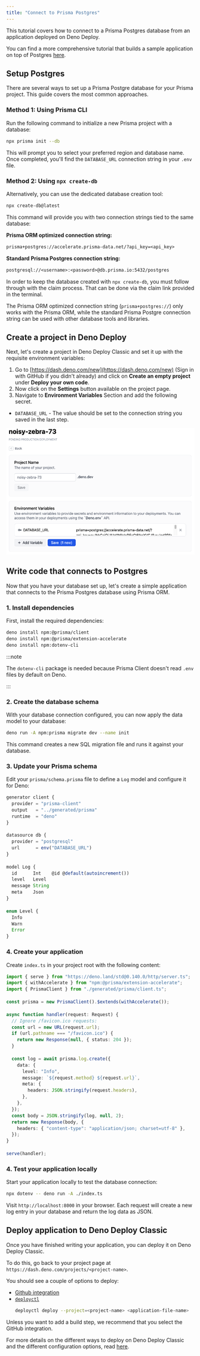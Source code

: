 ```yaml
---
title: "Connect to Prisma Postgres"
---
```


This tutorial covers how to connect to a Prisma Postgres database from an
application deployed on Deno Deploy.

You can find a more comprehensive tutorial that builds a sample application on
top of Postgres [here](../tutorials/tutorial-postgres).

## Setup Postgres

There are several ways to set up a Prisma Postgre database for your Prisma
project. This guide covers the most common approaches.

### Method 1: Using Prisma CLI

Run the following command to initialize a new Prisma project with a database:

```bash
npx prisma init --db
```

This will prompt you to select your preferred region and database name. Once
completed, you'll find the `DATABASE_URL` connection string in your `.env` file.

### Method 2: Using `npx create-db`

Alternatively, you can use the dedicated database creation tool:

```bash
npx create-db@latest
```

This command will provide you with two connection strings tied to the same
database:

**Prisma ORM optimized connection string:**

```txt
prisma+postgres://accelerate.prisma-data.net/?api_key=<api_key>
```

**Standard Prisma Postgres connection string:**

```txt
postgresql://<username>:<password>@db.prisma.io:5432/postgres
```

In order to keep the database created with `npx create-db`, you must follow
through with the claim process. That can be done via the claim link provided in
the terminal.

The Prisma ORM optimized connection string (`prisma+postgres://`) only works
with the Prisma ORM, while the standard Prisma Postgre connection string can be
used with other database tools and libraries.

## Create a project in Deno Deploy

Next, let's create a project in Deno Deploy Classic and set it up with the
requisite environment variables:

1. Go to [https://dash.deno.com/new](https://dash.deno.com/new) (Sign in with
   GitHub if you didn't already) and click on **Create an empty project** under
   **Deploy your own code**.
2. Now click on the **Settings** button available on the project page.
3. Navigate to **Environment Variables** Section and add the following secret.

- `DATABASE_URL` - The value should be set to the connection string you saved in
  the last step.

![postgres_env_variable](../docs-images/prisma_postgres_env_variable.png)

## Write code that connects to Postgres

Now that you have your database set up, let's create a simple application that
connects to the Prisma Postgres database using Prisma ORM.

### 1. Install dependencies

First, install the required dependencies:

```bash
deno install npm:@prisma/client
deno install npm:@prisma/extension-accelerate
deno install npm:dotenv-cli
```

:::note

The `dotenv-cli` package is needed because Prisma Client doesn't read `.env`
files by default on Deno.

:::

### 2. Create the database schema

With your database connection configured, you can now apply the data model to
your database:

```bash
deno run -A npm:prisma migrate dev --name init
```

This command creates a new SQL migration file and runs it against your database.

### 3. Update your Prisma schema

Edit your `prisma/schema.prisma` file to define a `Log` model and configure it
for Deno:

```ts
generator client {
  provider = "prisma-client"
  output   = "../generated/prisma"
  runtime  = "deno"
}

datasource db {
  provider = "postgresql"
  url      = env("DATABASE_URL")
}

model Log {
  id      Int    @id @default(autoincrement())
  level   Level
  message String
  meta    Json
}

enum Level {
  Info
  Warn
  Error
}
```

### 4. Create your application

Create `index.ts` in your project root with the following content:

```typescript
import { serve } from "https://deno.land/std@0.140.0/http/server.ts";
import { withAccelerate } from "npm:@prisma/extension-accelerate";
import { PrismaClient } from "./generated/prisma/client.ts";

const prisma = new PrismaClient().$extends(withAccelerate());

async function handler(request: Request) {
  // Ignore /favicon.ico requests:
  const url = new URL(request.url);
  if (url.pathname === "/favicon.ico") {
    return new Response(null, { status: 204 });
  }

  const log = await prisma.log.create({
    data: {
      level: "Info",
      message: `${request.method} ${request.url}`,
      meta: {
        headers: JSON.stringify(request.headers),
      },
    },
  });
  const body = JSON.stringify(log, null, 2);
  return new Response(body, {
    headers: { "content-type": "application/json; charset=utf-8" },
  });
}

serve(handler);
```

### 4. Test your application locally

Start your application locally to test the database connection:

```bash
npx dotenv -- deno run -A ./index.ts
```

Visit `http://localhost:8000` in your browser. Each request will create a new
log entry in your database and return the log data as JSON.

## Deploy application to Deno Deploy Classic

Once you have finished writing your application, you can deploy it on Deno
Deploy Classic.

To do this, go back to your project page at
`https://dash.deno.com/projects/<project-name>`.

You should see a couple of options to deploy:

- [Github integration](ci_github)
- [`deployctl`](./deployctl.md)
  ```sh
  deployctl deploy --project=<project-name> <application-file-name>
  ```

Unless you want to add a build step, we recommend that you select the GitHub
integration.

For more details on the different ways to deploy on Deno Deploy Classic and the
different configuration options, read [here](how-to-deploy).
